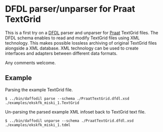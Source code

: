 # DFDL parser/unparser for Praat TextGrid

This is a first try on a [DFDL](http://dfdlschemas.github.io/) parser and unparser for [Praat](http://www.fon.hum.uva.nl/praat/) TextGrid files. The DFDL schema enables to read and modify TextGrid files using XML technology. This makes possible lossless archiving of original TextGrid files alongside a XML database. XML technology can be used to create interfaces and adapters between different data formats.

Any comments welcome.

## Example

Parsing the example TextGrid file.
```
$ ../bin/daffodil parse --schema ./PraatTextGrid.dfdl.xsd ./examples/ekskfk_miski_1.TextGrid
```

Un-parsing the parsed example XML infoset back to TextGrid text file.

```
$ ../bin/daffodil unparse --schema ./PraatTextGrid.dfdl.xsd ./examples/ekskfk_miski_1.tdml
```
